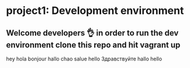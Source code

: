 # project1: Development environment

## Welcome developers :ok_hand: in order to run the dev environment clone this repo and hit vagrant up

hey
hola
bonjour
hallo
chao
salue
hello
Здравствуйте
hallo
hello
##
